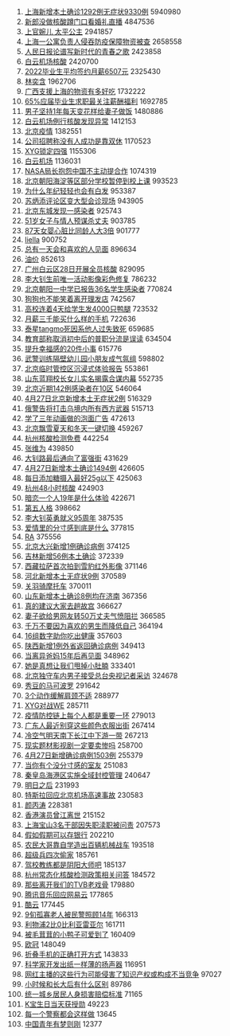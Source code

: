 1. [上海新增本土确诊1292例无症状9330例](https://s.weibo.com//weibo?q=%23%E4%B8%8A%E6%B5%B7%E6%96%B0%E5%A2%9E%E6%9C%AC%E5%9C%9F%E7%A1%AE%E8%AF%8A1292%E4%BE%8B%E6%97%A0%E7%97%87%E7%8A%B69330%E4%BE%8B%23&Refer=top) 5940980
2. [新郎没做核酸蹲门口看婚礼直播](https://s.weibo.com//weibo?q=%23%E6%96%B0%E9%83%8E%E6%B2%A1%E5%81%9A%E6%A0%B8%E9%85%B8%E8%B9%B2%E9%97%A8%E5%8F%A3%E7%9C%8B%E5%A9%9A%E7%A4%BC%E7%9B%B4%E6%92%AD%23&Refer=top) 4847536
3. [上官婉儿 太平公主](https://s.weibo.com//weibo?q=%E4%B8%8A%E5%AE%98%E5%A9%89%E5%84%BF%20%E5%A4%AA%E5%B9%B3%E5%85%AC%E4%B8%BB&Refer=top) 2941857
4. [上海一公寓负责人侵吞防疫保障物资被查](https://s.weibo.com//weibo?q=%23%E4%B8%8A%E6%B5%B7%E4%B8%80%E5%85%AC%E5%AF%93%E8%B4%9F%E8%B4%A3%E4%BA%BA%E4%BE%B5%E5%90%9E%E9%98%B2%E7%96%AB%E4%BF%9D%E9%9A%9C%E7%89%A9%E8%B5%84%E8%A2%AB%E6%9F%A5%23&Refer=top) 2658558
5. [人民日报论谱写新时代的青春之歌](https://s.weibo.com//weibo?q=%23%E4%BA%BA%E6%B0%91%E6%97%A5%E6%8A%A5%E8%AE%BA%E8%B0%B1%E5%86%99%E6%96%B0%E6%97%B6%E4%BB%A3%E7%9A%84%E9%9D%92%E6%98%A5%E4%B9%8B%E6%AD%8C%23&Refer=top) 2423858
6. [白云机场核酸](https://s.weibo.com//weibo?q=%23%E7%99%BD%E4%BA%91%E6%9C%BA%E5%9C%BA%E6%A0%B8%E9%85%B8%23&Refer=top) 2420700
7. [2022毕业生平均签约月薪6507元](https://s.weibo.com//weibo?q=%232022%E6%AF%95%E4%B8%9A%E7%94%9F%E5%B9%B3%E5%9D%87%E7%AD%BE%E7%BA%A6%E6%9C%88%E8%96%AA6507%E5%85%83%23&Refer=top) 2325430
8. [林奕含](https://s.weibo.com//weibo?q=%23%E6%9E%97%E5%A5%95%E5%90%AB%23&Refer=top) 1962706
9. [广西支援上海的物资有多好吃](https://s.weibo.com//weibo?q=%23%E5%B9%BF%E8%A5%BF%E6%94%AF%E6%8F%B4%E4%B8%8A%E6%B5%B7%E7%9A%84%E7%89%A9%E8%B5%84%E6%9C%89%E5%A4%9A%E5%A5%BD%E5%90%83%23&Refer=top) 1732222
10. [65%应届毕业生求职最关注薪酬福利](https://s.weibo.com//weibo?q=%2365%25%E5%BA%94%E5%B1%8A%E6%AF%95%E4%B8%9A%E7%94%9F%E6%B1%82%E8%81%8C%E6%9C%80%E5%85%B3%E6%B3%A8%E8%96%AA%E9%85%AC%E7%A6%8F%E5%88%A9%23&Refer=top) 1692785
11. [男子坚持1年每天变花样给妻子做饭](https://s.weibo.com//weibo?q=%23%E7%94%B7%E5%AD%90%E5%9D%9A%E6%8C%811%E5%B9%B4%E6%AF%8F%E5%A4%A9%E5%8F%98%E8%8A%B1%E6%A0%B7%E7%BB%99%E5%A6%BB%E5%AD%90%E5%81%9A%E9%A5%AD%23&Refer=top) 1480886
12. [白云机场例行核酸发现异常](https://s.weibo.com//weibo?q=%23%E7%99%BD%E4%BA%91%E6%9C%BA%E5%9C%BA%E4%BE%8B%E8%A1%8C%E6%A0%B8%E9%85%B8%E5%8F%91%E7%8E%B0%E5%BC%82%E5%B8%B8%23&Refer=top) 1412153
13. [北京疫情](https://s.weibo.com//weibo?q=%23%E5%8C%97%E4%BA%AC%E7%96%AB%E6%83%85%23&Refer=top) 1382551
14. [公司招聘称没有人成功是靠双休](https://s.weibo.com//weibo?q=%23%E5%85%AC%E5%8F%B8%E6%8B%9B%E8%81%98%E7%A7%B0%E6%B2%A1%E6%9C%89%E4%BA%BA%E6%88%90%E5%8A%9F%E6%98%AF%E9%9D%A0%E5%8F%8C%E4%BC%91%23&Refer=top) 1170523
15. [XYG锁定四强](https://s.weibo.com//weibo?q=XYG%E9%94%81%E5%AE%9A%E5%9B%9B%E5%BC%BA&Refer=top) 1155306
16. [白云机场](https://s.weibo.com//weibo?q=%E7%99%BD%E4%BA%91%E6%9C%BA%E5%9C%BA&Refer=top) 1136031
17. [NASA局长抱怨中国不主动提合作](https://s.weibo.com//weibo?q=%23NASA%E5%B1%80%E9%95%BF%E6%8A%B1%E6%80%A8%E4%B8%AD%E5%9B%BD%E4%B8%8D%E4%B8%BB%E5%8A%A8%E6%8F%90%E5%90%88%E4%BD%9C%23&Refer=top) 1074319
18. [北京朝阳海淀等区部分学校暂停到校上课](https://s.weibo.com//weibo?q=%23%E5%8C%97%E4%BA%AC%E6%9C%9D%E9%98%B3%E6%B5%B7%E6%B7%80%E7%AD%89%E5%8C%BA%E9%83%A8%E5%88%86%E5%AD%A6%E6%A0%A1%E6%9A%82%E5%81%9C%E5%88%B0%E6%A0%A1%E4%B8%8A%E8%AF%BE%23&Refer=top) 993523
19. [为什么年纪轻轻也会有白发](https://s.weibo.com//weibo?q=%23%E4%B8%BA%E4%BB%80%E4%B9%88%E5%B9%B4%E7%BA%AA%E8%BD%BB%E8%BD%BB%E4%B9%9F%E4%BC%9A%E6%9C%89%E7%99%BD%E5%8F%91%23&Refer=top) 953387
20. [苏炳添评论区变大型会诊现场](https://s.weibo.com//weibo?q=%23%E8%8B%8F%E7%82%B3%E6%B7%BB%E8%AF%84%E8%AE%BA%E5%8C%BA%E5%8F%98%E5%A4%A7%E5%9E%8B%E4%BC%9A%E8%AF%8A%E7%8E%B0%E5%9C%BA%23&Refer=top) 943905
21. [北京东城发现一感染者](https://s.weibo.com//weibo?q=%23%E5%8C%97%E4%BA%AC%E4%B8%9C%E5%9F%8E%E5%8F%91%E7%8E%B0%E4%B8%80%E6%84%9F%E6%9F%93%E8%80%85%23&Refer=top) 925743
22. [51岁女子与情人预谋杀丈夫](https://s.weibo.com//weibo?q=%2351%E5%B2%81%E5%A5%B3%E5%AD%90%E4%B8%8E%E6%83%85%E4%BA%BA%E9%A2%84%E8%B0%8B%E6%9D%80%E4%B8%88%E5%A4%AB%23&Refer=top) 903785
23. [87天女婴心脏比同龄人大3倍](https://s.weibo.com//weibo?q=%2387%E5%A4%A9%E5%A5%B3%E5%A9%B4%E5%BF%83%E8%84%8F%E6%AF%94%E5%90%8C%E9%BE%84%E4%BA%BA%E5%A4%A73%E5%80%8D%23&Refer=top) 901777
24. [liella](https://s.weibo.com//weibo?q=liella&Refer=top) 900752
25. [总有一天会和喜欢的人见面](https://s.weibo.com//weibo?q=%23%E6%80%BB%E6%9C%89%E4%B8%80%E5%A4%A9%E4%BC%9A%E5%92%8C%E5%96%9C%E6%AC%A2%E7%9A%84%E4%BA%BA%E8%A7%81%E9%9D%A2%23&Refer=top) 896634
26. [油价](https://s.weibo.com//weibo?q=%E6%B2%B9%E4%BB%B7&Refer=top) 852613
27. [广州白云区28日开展全员核酸](https://s.weibo.com//weibo?q=%23%E5%B9%BF%E5%B7%9E%E7%99%BD%E4%BA%91%E5%8C%BA28%E6%97%A5%E5%BC%80%E5%B1%95%E5%85%A8%E5%91%98%E6%A0%B8%E9%85%B8%23&Refer=top) 829095
28. [李大钊生前唯一活动影像彩色修复](https://s.weibo.com//weibo?q=%23%E6%9D%8E%E5%A4%A7%E9%92%8A%E7%94%9F%E5%89%8D%E5%94%AF%E4%B8%80%E6%B4%BB%E5%8A%A8%E5%BD%B1%E5%83%8F%E5%BD%A9%E8%89%B2%E4%BF%AE%E5%A4%8D%23&Refer=top) 786232
29. [北京朝阳一中学已报告36名学生感染者](https://s.weibo.com//weibo?q=%23%E5%8C%97%E4%BA%AC%E6%9C%9D%E9%98%B3%E4%B8%80%E4%B8%AD%E5%AD%A6%E5%B7%B2%E6%8A%A5%E5%91%8A36%E5%90%8D%E5%AD%A6%E7%94%9F%E6%84%9F%E6%9F%93%E8%80%85%23&Refer=top) 770824
30. [狗狗也不能笑着离开理发店](https://s.weibo.com//weibo?q=%23%E7%8B%97%E7%8B%97%E4%B9%9F%E4%B8%8D%E8%83%BD%E7%AC%91%E7%9D%80%E7%A6%BB%E5%BC%80%E7%90%86%E5%8F%91%E5%BA%97%23&Refer=top) 742567
31. [高校连着4天给学生发4000只鸭腿](https://s.weibo.com//weibo?q=%23%E9%AB%98%E6%A0%A1%E8%BF%9E%E7%9D%804%E5%A4%A9%E7%BB%99%E5%AD%A6%E7%94%9F%E5%8F%914000%E5%8F%AA%E9%B8%AD%E8%85%BF%23&Refer=top) 723532
32. [月薪三千能买什么样的手机](https://s.weibo.com//weibo?q=%23%E6%9C%88%E8%96%AA%E4%B8%89%E5%8D%83%E8%83%BD%E4%B9%B0%E4%BB%80%E4%B9%88%E6%A0%B7%E7%9A%84%E6%89%8B%E6%9C%BA%23&Refer=top) 722636
33. [泰星tangmo死因系他人过失致死](https://s.weibo.com//weibo?q=%23%E6%B3%B0%E6%98%9Ftangmo%E6%AD%BB%E5%9B%A0%E7%B3%BB%E4%BB%96%E4%BA%BA%E8%BF%87%E5%A4%B1%E8%87%B4%E6%AD%BB%23&Refer=top) 659685
34. [教育部称取消初中后的普职分流是误读](https://s.weibo.com//weibo?q=%23%E6%95%99%E8%82%B2%E9%83%A8%E7%A7%B0%E5%8F%96%E6%B6%88%E5%88%9D%E4%B8%AD%E5%90%8E%E7%9A%84%E6%99%AE%E8%81%8C%E5%88%86%E6%B5%81%E6%98%AF%E8%AF%AF%E8%AF%BB%23&Refer=top) 634504
35. [提升幸福感的20件小事](https://s.weibo.com//weibo?q=%23%E6%8F%90%E5%8D%87%E5%B9%B8%E7%A6%8F%E6%84%9F%E7%9A%8420%E4%BB%B6%E5%B0%8F%E4%BA%8B%23&Refer=top) 615776
36. [武警训练隔壁幼儿园小朋友成气氛组](https://s.weibo.com//weibo?q=%23%E6%AD%A6%E8%AD%A6%E8%AE%AD%E7%BB%83%E9%9A%94%E5%A3%81%E5%B9%BC%E5%84%BF%E5%9B%AD%E5%B0%8F%E6%9C%8B%E5%8F%8B%E6%88%90%E6%B0%94%E6%B0%9B%E7%BB%84%23&Refer=top) 598802
37. [北京临时管控区沉浸式体验报告](https://s.weibo.com//weibo?q=%23%E5%8C%97%E4%BA%AC%E4%B8%B4%E6%97%B6%E7%AE%A1%E6%8E%A7%E5%8C%BA%E6%B2%89%E6%B5%B8%E5%BC%8F%E4%BD%93%E9%AA%8C%E6%8A%A5%E5%91%8A%23&Refer=top) 553861
38. [山东蓝翔校长女儿实名揭露合谋内幕](https://s.weibo.com//weibo?q=%23%E5%B1%B1%E4%B8%9C%E8%93%9D%E7%BF%94%E6%A0%A1%E9%95%BF%E5%A5%B3%E5%84%BF%E5%AE%9E%E5%90%8D%E6%8F%AD%E9%9C%B2%E5%90%88%E8%B0%8B%E5%86%85%E5%B9%95%23&Refer=top) 552735
39. [北京近期142例感染者在10区](https://s.weibo.com//weibo?q=%23%E5%8C%97%E4%BA%AC%E8%BF%91%E6%9C%9F142%E4%BE%8B%E6%84%9F%E6%9F%93%E8%80%85%E5%9C%A810%E5%8C%BA%23&Refer=top) 546064
40. [4月27日北京新增本土无症状2例](https://s.weibo.com//weibo?q=%234%E6%9C%8827%E6%97%A5%E5%8C%97%E4%BA%AC%E6%96%B0%E5%A2%9E%E6%9C%AC%E5%9C%9F%E6%97%A0%E7%97%87%E7%8A%B62%E4%BE%8B%23&Refer=top) 516329
41. [俄警告将打击乌境内所有西方武器](https://s.weibo.com//weibo?q=%23%E4%BF%84%E8%AD%A6%E5%91%8A%E5%B0%86%E6%89%93%E5%87%BB%E4%B9%8C%E5%A2%83%E5%86%85%E6%89%80%E6%9C%89%E8%A5%BF%E6%96%B9%E6%AD%A6%E5%99%A8%23&Refer=top) 515713
42. [学了三年动画做的泡面广告](https://s.weibo.com//weibo?q=%23%E5%AD%A6%E4%BA%86%E4%B8%89%E5%B9%B4%E5%8A%A8%E7%94%BB%E5%81%9A%E7%9A%84%E6%B3%A1%E9%9D%A2%E5%B9%BF%E5%91%8A%23&Refer=top) 472613
43. [北京飘雪夏天和冬天一键切换](https://s.weibo.com//weibo?q=%23%E5%8C%97%E4%BA%AC%E9%A3%98%E9%9B%AA%E5%A4%8F%E5%A4%A9%E5%92%8C%E5%86%AC%E5%A4%A9%E4%B8%80%E9%94%AE%E5%88%87%E6%8D%A2%23&Refer=top) 459267
44. [杭州核酸检测免费](https://s.weibo.com//weibo?q=%23%E6%9D%AD%E5%B7%9E%E6%A0%B8%E9%85%B8%E6%A3%80%E6%B5%8B%E5%85%8D%E8%B4%B9%23&Refer=top) 442254
45. [张维为](https://s.weibo.com//weibo?q=%E5%BC%A0%E7%BB%B4%E4%B8%BA&Refer=top) 439850
46. [大钊路最后通向了富强街](https://s.weibo.com//weibo?q=%23%E5%A4%A7%E9%92%8A%E8%B7%AF%E6%9C%80%E5%90%8E%E9%80%9A%E5%90%91%E4%BA%86%E5%AF%8C%E5%BC%BA%E8%A1%97%23&Refer=top) 431629
47. [4月27日新增本土确诊1494例](https://s.weibo.com//weibo?q=%234%E6%9C%8827%E6%97%A5%E6%96%B0%E5%A2%9E%E6%9C%AC%E5%9C%9F%E7%A1%AE%E8%AF%8A1494%E4%BE%8B%23&Refer=top) 426605
48. [每日添加糖摄入最好25g以下](https://s.weibo.com//weibo?q=%23%E6%AF%8F%E6%97%A5%E6%B7%BB%E5%8A%A0%E7%B3%96%E6%91%84%E5%85%A5%E6%9C%80%E5%A5%BD25g%E4%BB%A5%E4%B8%8B%23&Refer=top) 425063
49. [杭州48小时核酸](https://s.weibo.com//weibo?q=%23%E6%9D%AD%E5%B7%9E48%E5%B0%8F%E6%97%B6%E6%A0%B8%E9%85%B8%23&Refer=top) 424903
50. [暗恋一个人19年是什么体验](https://s.weibo.com//weibo?q=%23%E6%9A%97%E6%81%8B%E4%B8%80%E4%B8%AA%E4%BA%BA19%E5%B9%B4%E6%98%AF%E4%BB%80%E4%B9%88%E4%BD%93%E9%AA%8C%23&Refer=top) 422671
51. [第五人格](https://s.weibo.com//weibo?q=%23%E7%AC%AC%E4%BA%94%E4%BA%BA%E6%A0%BC%23&Refer=top) 398662
52. [李大钊英勇就义95周年](https://s.weibo.com//weibo?q=%E6%9D%8E%E5%A4%A7%E9%92%8A%E8%8B%B1%E5%8B%87%E5%B0%B1%E4%B9%8995%E5%91%A8%E5%B9%B4&Refer=top) 387535
53. [爱情里的分寸感到底是什么](https://s.weibo.com//weibo?q=%23%E7%88%B1%E6%83%85%E9%87%8C%E7%9A%84%E5%88%86%E5%AF%B8%E6%84%9F%E5%88%B0%E5%BA%95%E6%98%AF%E4%BB%80%E4%B9%88%23&Refer=top) 377815
54. [RA](https://s.weibo.com//weibo?q=RA&Refer=top) 375556
55. [北京大兴新增1例确诊病例](https://s.weibo.com//weibo?q=%23%E5%8C%97%E4%BA%AC%E5%A4%A7%E5%85%B4%E6%96%B0%E5%A2%9E1%E4%BE%8B%E7%A1%AE%E8%AF%8A%E7%97%85%E4%BE%8B%23&Refer=top) 374125
56. [吉林新增56例本土确诊](https://s.weibo.com//weibo?q=%23%E5%90%89%E6%9E%97%E6%96%B0%E5%A2%9E56%E4%BE%8B%E6%9C%AC%E5%9C%9F%E7%A1%AE%E8%AF%8A%23&Refer=top) 372339
57. [西藏拉萨首次拍到雪豹红外影像](https://s.weibo.com//weibo?q=%23%E8%A5%BF%E8%97%8F%E6%8B%89%E8%90%A8%E9%A6%96%E6%AC%A1%E6%8B%8D%E5%88%B0%E9%9B%AA%E8%B1%B9%E7%BA%A2%E5%A4%96%E5%BD%B1%E5%83%8F%23&Refer=top) 371146
58. [河北新增本土无症状9例](https://s.weibo.com//weibo?q=%23%E6%B2%B3%E5%8C%97%E6%96%B0%E5%A2%9E%E6%9C%AC%E5%9C%9F%E6%97%A0%E7%97%87%E7%8A%B69%E4%BE%8B%23&Refer=top) 370589
59. [关羽骑摩托车](https://s.weibo.com//weibo?q=%23%E5%85%B3%E7%BE%BD%E9%AA%91%E6%91%A9%E6%89%98%E8%BD%A6%23&Refer=top) 370011
60. [山东新增本土确诊8例均在济南](https://s.weibo.com//weibo?q=%23%E5%B1%B1%E4%B8%9C%E6%96%B0%E5%A2%9E%E6%9C%AC%E5%9C%9F%E7%A1%AE%E8%AF%8A8%E4%BE%8B%E5%9D%87%E5%9C%A8%E6%B5%8E%E5%8D%97%23&Refer=top) 367356
61. [真的建议大家去趟故宫](https://s.weibo.com//weibo?q=%23%E7%9C%9F%E7%9A%84%E5%BB%BA%E8%AE%AE%E5%A4%A7%E5%AE%B6%E5%8E%BB%E8%B6%9F%E6%95%85%E5%AE%AB%23&Refer=top) 366627
62. [妻子欲给男网友转50万丈夫气愤阻拦](https://s.weibo.com//weibo?q=%23%E5%A6%BB%E5%AD%90%E6%AC%B2%E7%BB%99%E7%94%B7%E7%BD%91%E5%8F%8B%E8%BD%AC50%E4%B8%87%E4%B8%88%E5%A4%AB%E6%B0%94%E6%84%A4%E9%98%BB%E6%8B%A6%23&Refer=top) 366585
63. [千万不要因为喜欢的男生而降低自己](https://s.weibo.com//weibo?q=%E5%8D%83%E4%B8%87%E4%B8%8D%E8%A6%81%E5%9B%A0%E4%B8%BA%E5%96%9C%E6%AC%A2%E7%9A%84%E7%94%B7%E7%94%9F%E8%80%8C%E9%99%8D%E4%BD%8E%E8%87%AA%E5%B7%B1&Refer=top) 364194
64. [16组数字助你吃出健康](https://s.weibo.com//weibo?q=%2316%E7%BB%84%E6%95%B0%E5%AD%97%E5%8A%A9%E4%BD%A0%E5%90%83%E5%87%BA%E5%81%A5%E5%BA%B7%23&Refer=top) 357603
65. [陕西新增1例外省返回确诊病例](https://s.weibo.com//weibo?q=%23%E9%99%95%E8%A5%BF%E6%96%B0%E5%A2%9E1%E4%BE%8B%E5%A4%96%E7%9C%81%E8%BF%94%E5%9B%9E%E7%A1%AE%E8%AF%8A%E7%97%85%E4%BE%8B%23&Refer=top) 349413
66. [当离异爸妈15年后再见面](https://s.weibo.com//weibo?q=%23%E5%BD%93%E7%A6%BB%E5%BC%82%E7%88%B8%E5%A6%8815%E5%B9%B4%E5%90%8E%E5%86%8D%E8%A7%81%E9%9D%A2%23&Refer=top) 348962
67. [她是真想让我们甩掉小肚腩](https://s.weibo.com//weibo?q=%23%E5%A5%B9%E6%98%AF%E7%9C%9F%E6%83%B3%E8%AE%A9%E6%88%91%E4%BB%AC%E7%94%A9%E6%8E%89%E5%B0%8F%E8%82%9A%E8%85%A9%23&Refer=top) 333401
68. [北京独守车内男子接受总台央视记者采访](https://s.weibo.com//weibo?q=%23%E5%8C%97%E4%BA%AC%E7%8B%AC%E5%AE%88%E8%BD%A6%E5%86%85%E7%94%B7%E5%AD%90%E6%8E%A5%E5%8F%97%E6%80%BB%E5%8F%B0%E5%A4%AE%E8%A7%86%E8%AE%B0%E8%80%85%E9%87%87%E8%AE%BF%23&Refer=top) 324678
69. [秀豆的马可波罗](https://s.weibo.com//weibo?q=%23%E7%A7%80%E8%B1%86%E7%9A%84%E9%A9%AC%E5%8F%AF%E6%B3%A2%E7%BD%97%23&Refer=top) 291642
70. [3个动作缓解肩颈不适](https://s.weibo.com//weibo?q=%233%E4%B8%AA%E5%8A%A8%E4%BD%9C%E7%BC%93%E8%A7%A3%E8%82%A9%E9%A2%88%E4%B8%8D%E9%80%82%23&Refer=top) 288977
71. [XYG对战WE](https://s.weibo.com//weibo?q=%23XYG%E5%AF%B9%E6%88%98WE%23&Refer=top) 285711
72. [疫情防控链上每个人都是重要一环](https://s.weibo.com//weibo?q=%23%E7%96%AB%E6%83%85%E9%98%B2%E6%8E%A7%E9%93%BE%E4%B8%8A%E6%AF%8F%E4%B8%AA%E4%BA%BA%E9%83%BD%E6%98%AF%E9%87%8D%E8%A6%81%E4%B8%80%E7%8E%AF%23&Refer=top) 279013
73. [广东人最近别穿这些颜色衣服出街](https://s.weibo.com//weibo?q=%23%E5%B9%BF%E4%B8%9C%E4%BA%BA%E6%9C%80%E8%BF%91%E5%88%AB%E7%A9%BF%E8%BF%99%E4%BA%9B%E9%A2%9C%E8%89%B2%E8%A1%A3%E6%9C%8D%E5%87%BA%E8%A1%97%23&Refer=top) 267414
74. [冷空气明天南下长江中下游一带](https://s.weibo.com//weibo?q=%23%E5%86%B7%E7%A9%BA%E6%B0%94%E6%98%8E%E5%A4%A9%E5%8D%97%E4%B8%8B%E9%95%BF%E6%B1%9F%E4%B8%AD%E4%B8%8B%E6%B8%B8%E4%B8%80%E5%B8%A6%23&Refer=top) 267213
75. [现实题材影视剧一定要卖惨吗](https://s.weibo.com//weibo?q=%23%E7%8E%B0%E5%AE%9E%E9%A2%98%E6%9D%90%E5%BD%B1%E8%A7%86%E5%89%A7%E4%B8%80%E5%AE%9A%E8%A6%81%E5%8D%96%E6%83%A8%E5%90%97%23&Refer=top) 258700
76. [4月27日新增确诊病例1503例](https://s.weibo.com//weibo?q=%234%E6%9C%8827%E6%97%A5%E6%96%B0%E5%A2%9E%E7%A1%AE%E8%AF%8A%E7%97%85%E4%BE%8B1503%E4%BE%8B%23&Refer=top) 255379
77. [当你有个没分寸感的室友](https://s.weibo.com//weibo?q=%23%E5%BD%93%E4%BD%A0%E6%9C%89%E4%B8%AA%E6%B2%A1%E5%88%86%E5%AF%B8%E6%84%9F%E7%9A%84%E5%AE%A4%E5%8F%8B%23&Refer=top) 251083
78. [秦皇岛海港区实施全域封控管理](https://s.weibo.com//weibo?q=%23%E7%A7%A6%E7%9A%87%E5%B2%9B%E6%B5%B7%E6%B8%AF%E5%8C%BA%E5%AE%9E%E6%96%BD%E5%85%A8%E5%9F%9F%E5%B0%81%E6%8E%A7%E7%AE%A1%E7%90%86%23&Refer=top) 240647
79. [明日之后](https://s.weibo.com//weibo?q=%23%E6%98%8E%E6%97%A5%E4%B9%8B%E5%90%8E%23&Refer=top) 231993
80. [特斯拉回应北京机场高速事故](https://s.weibo.com//weibo?q=%23%E7%89%B9%E6%96%AF%E6%8B%89%E5%9B%9E%E5%BA%94%E5%8C%97%E4%BA%AC%E6%9C%BA%E5%9C%BA%E9%AB%98%E9%80%9F%E4%BA%8B%E6%95%85%23&Refer=top) 230583
81. [颜丙涛](https://s.weibo.com//weibo?q=%E9%A2%9C%E4%B8%99%E6%B6%9B&Refer=top) 228381
82. [香港演员曾江离世](https://s.weibo.com//weibo?q=%23%E9%A6%99%E6%B8%AF%E6%BC%94%E5%91%98%E6%9B%BE%E6%B1%9F%E7%A6%BB%E4%B8%96%23&Refer=top) 215152
83. [上海宝山3名干部因失职渎职被问责](https://s.weibo.com//weibo?q=%23%E4%B8%8A%E6%B5%B7%E5%AE%9D%E5%B1%B13%E5%90%8D%E5%B9%B2%E9%83%A8%E5%9B%A0%E5%A4%B1%E8%81%8C%E6%B8%8E%E8%81%8C%E8%A2%AB%E9%97%AE%E8%B4%A3%23&Refer=top) 207573
84. [假如假期可以存银行](https://s.weibo.com//weibo?q=%23%E5%81%87%E5%A6%82%E5%81%87%E6%9C%9F%E5%8F%AF%E4%BB%A5%E5%AD%98%E9%93%B6%E8%A1%8C%23&Refer=top) 202210
85. [农民大哥靠自学造出百辆机械战车](https://s.weibo.com//weibo?q=%23%E5%86%9C%E6%B0%91%E5%A4%A7%E5%93%A5%E9%9D%A0%E8%87%AA%E5%AD%A6%E9%80%A0%E5%87%BA%E7%99%BE%E8%BE%86%E6%9C%BA%E6%A2%B0%E6%88%98%E8%BD%A6%23&Refer=top) 193518
86. [超级兵四次偷家](https://s.weibo.com//weibo?q=%23%E8%B6%85%E7%BA%A7%E5%85%B5%E5%9B%9B%E6%AC%A1%E5%81%B7%E5%AE%B6%23&Refer=top) 185761
87. [驾校教练都是阴阳大师吧](https://s.weibo.com//weibo?q=%23%E9%A9%BE%E6%A0%A1%E6%95%99%E7%BB%83%E9%83%BD%E6%98%AF%E9%98%B4%E9%98%B3%E5%A4%A7%E5%B8%88%E5%90%A7%23&Refer=top) 185137
88. [杭州常态化核酸检测政策相关问答](https://s.weibo.com//weibo?q=%23%E6%9D%AD%E5%B7%9E%E5%B8%B8%E6%80%81%E5%8C%96%E6%A0%B8%E9%85%B8%E6%A3%80%E6%B5%8B%E6%94%BF%E7%AD%96%E7%9B%B8%E5%85%B3%E9%97%AE%E7%AD%94%23&Refer=top) 184572
89. [那些离开我们的TVB老戏骨](https://s.weibo.com//weibo?q=%23%E9%82%A3%E4%BA%9B%E7%A6%BB%E5%BC%80%E6%88%91%E4%BB%AC%E7%9A%84TVB%E8%80%81%E6%88%8F%E9%AA%A8%23&Refer=top) 179880
90. [腾讯音乐回应网易云](https://s.weibo.com//weibo?q=%23%E8%85%BE%E8%AE%AF%E9%9F%B3%E4%B9%90%E5%9B%9E%E5%BA%94%E7%BD%91%E6%98%93%E4%BA%91%23&Refer=top) 177865
91. [酷云](https://s.weibo.com//weibo?q=%E9%85%B7%E4%BA%91&Refer=top) 177445
92. [9旬孤寡老人被民警照顾14年](https://s.weibo.com//weibo?q=%239%E6%97%AC%E5%AD%A4%E5%AF%A1%E8%80%81%E4%BA%BA%E8%A2%AB%E6%B0%91%E8%AD%A6%E7%85%A7%E9%A1%BE14%E5%B9%B4%23&Refer=top) 166313
93. [利物浦2比0比利亚雷亚尔](https://s.weibo.com//weibo?q=%23%E5%88%A9%E7%89%A9%E6%B5%A62%E6%AF%940%E6%AF%94%E5%88%A9%E4%BA%9A%E9%9B%B7%E4%BA%9A%E5%B0%94%23&Refer=top) 161711
94. [被毛茸茸的小鸭子可爱到了](https://s.weibo.com//weibo?q=%23%E8%A2%AB%E6%AF%9B%E8%8C%B8%E8%8C%B8%E7%9A%84%E5%B0%8F%E9%B8%AD%E5%AD%90%E5%8F%AF%E7%88%B1%E5%88%B0%E4%BA%86%23&Refer=top) 160409
95. [欧冠](https://s.weibo.com//weibo?q=%E6%AC%A7%E5%86%A0&Refer=top) 148049
96. [折叠手机的正确打开方式](https://s.weibo.com//weibo?q=%23%E6%8A%98%E5%8F%A0%E6%89%8B%E6%9C%BA%E7%9A%84%E6%AD%A3%E7%A1%AE%E6%89%93%E5%BC%80%E6%96%B9%E5%BC%8F%23&Refer=top) 143833
97. [科学家开发出纸一样薄的扬声器](https://s.weibo.com//weibo?q=%23%E7%A7%91%E5%AD%A6%E5%AE%B6%E5%BC%80%E5%8F%91%E5%87%BA%E7%BA%B8%E4%B8%80%E6%A0%B7%E8%96%84%E7%9A%84%E6%89%AC%E5%A3%B0%E5%99%A8%23&Refer=top) 116951
98. [网红主播的这些行为可能侵害了知识产权或构成不当竞争](https://s.weibo.com//weibo?q=%23%E7%BD%91%E7%BA%A2%E4%B8%BB%E6%92%AD%E7%9A%84%E8%BF%99%E4%BA%9B%E8%A1%8C%E4%B8%BA%E5%8F%AF%E8%83%BD%E4%BE%B5%E5%AE%B3%E4%BA%86%E7%9F%A5%E8%AF%86%E4%BA%A7%E6%9D%83%E6%88%96%E6%9E%84%E6%88%90%E4%B8%8D%E5%BD%93%E7%AB%9E%E4%BA%89%23&Refer=top) 97027
99. [小时候和长大后有什么区别](https://s.weibo.com//weibo?q=%23%E5%B0%8F%E6%97%B6%E5%80%99%E5%92%8C%E9%95%BF%E5%A4%A7%E5%90%8E%E6%9C%89%E4%BB%80%E4%B9%88%E5%8C%BA%E5%88%AB%23&Refer=top) 89786
100. [统一城乡居民人身损害赔偿标准](https://s.weibo.com//weibo?q=%23%E7%BB%9F%E4%B8%80%E5%9F%8E%E4%B9%A1%E5%B1%85%E6%B0%91%E4%BA%BA%E8%BA%AB%E6%8D%9F%E5%AE%B3%E8%B5%94%E5%81%BF%E6%A0%87%E5%87%86%23&Refer=top) 71165
101. [K宝生日当天获授勋](https://s.weibo.com//weibo?q=%23K%E5%AE%9D%E7%94%9F%E6%97%A5%E5%BD%93%E5%A4%A9%E8%8E%B7%E6%8E%88%E5%8B%8B%23&Refer=top) 49223
102. [每一个警察都会这样做](https://s.weibo.com//weibo?q=%23%E6%AF%8F%E4%B8%80%E4%B8%AA%E8%AD%A6%E5%AF%9F%E9%83%BD%E4%BC%9A%E8%BF%99%E6%A0%B7%E5%81%9A%23&Refer=top) 13645
103. [中国青年有梦则刚](https://s.weibo.com//weibo?q=%23%E4%B8%AD%E5%9B%BD%E9%9D%92%E5%B9%B4%E6%9C%89%E6%A2%A6%E5%88%99%E5%88%9A%23&Refer=top) 12377
